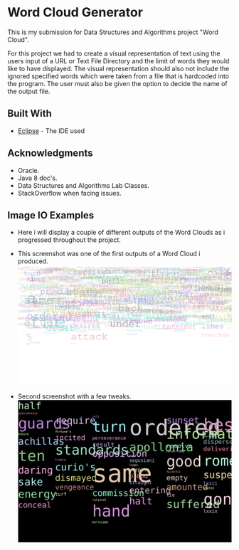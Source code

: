 # Word Cloud Generator 


This is my submission for Data Structures and Algorithms project "Word Cloud".

For this project we had to create a visual representation of text using the users input of a URL or Text File Directory and the limit of words they would like to have displayed. The visual representation should also not include the ignored specified words which were taken from a file that is hardcoded into the program. The user must also be given the option to decide the name of the output file. 

## Built With
*  [Eclipse](https://www.eclipse.org/) - The IDE used

## Acknowledgments
* Oracle.
* Java 8 doc's.
* Data Structures and Algorithms Lab Classes.
* StackOverflow when facing issues.

## Image IO Examples
* Here i will display a couple of different outputs of the Word Clouds as i progressed throughout the project.

* This screenshot was one of the first outputs of a Word Cloud i produced. 
![Screenshot](example.png)
* Second screenshot with a few tweaks.
![Screenshot](GitExample.png)
